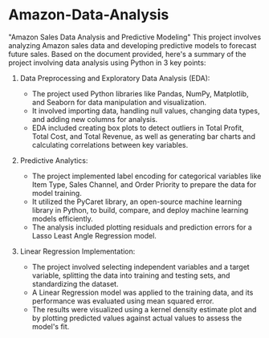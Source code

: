 # Amazon-Data-Analysis
"Amazon Sales Data Analysis and Predictive Modeling"
This project involves analyzing Amazon sales data and developing predictive models to forecast future sales.
Based on the document provided, here's a summary of the project involving data analysis using Python in 3 key points:

1. Data Preprocessing and Exploratory Data Analysis (EDA):
   - The project used Python libraries like Pandas, NumPy, Matplotlib, and Seaborn for data manipulation and visualization.
   - It involved importing data, handling null values, changing data types, and adding new columns for analysis.
   - EDA included creating box plots to detect outliers in Total Profit, Total Cost, and Total Revenue, as well as generating bar charts and calculating correlations between key variables.

2. Predictive Analytics:
   - The project implemented label encoding for categorical variables like Item Type, Sales Channel, and Order Priority to prepare the data for model training.
   - It utilized the PyCaret library, an open-source machine learning library in Python, to build, compare, and deploy machine learning models efficiently.
   - The analysis included plotting residuals and prediction errors for a Lasso Least Angle Regression model.

3. Linear Regression Implementation:
   - The project involved selecting independent variables and a target variable, splitting the data into training and testing sets, and standardizing the dataset.
   - A Linear Regression model was applied to the training data, and its performance was evaluated using mean squared error.
   - The results were visualized using a kernel density estimate plot and by plotting predicted values against actual values to assess the model's fit.
